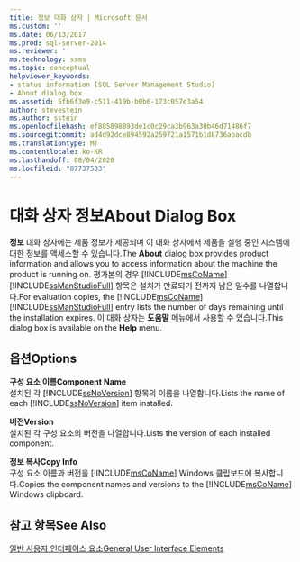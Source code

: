 ```yaml
---
title: 정보 대화 상자 | Microsoft 문서
ms.custom: ''
ms.date: 06/13/2017
ms.prod: sql-server-2014
ms.reviewer: ''
ms.technology: ssms
ms.topic: conceptual
helpviewer_keywords:
- status information [SQL Server Management Studio]
- About dialog box
ms.assetid: 5fb6f3e9-c511-419b-b0b6-173c057e3a54
author: stevestein
ms.author: sstein
ms.openlocfilehash: ef885898893de1c0c29ca3b963a30b46d71486f7
ms.sourcegitcommit: ad4d92dce894592a259721a1571b1d8736abacdb
ms.translationtype: MT
ms.contentlocale: ko-KR
ms.lasthandoff: 08/04/2020
ms.locfileid: "87737533"
---
```

# <a name="about-dialog-box"></a><span data-ttu-id="e29a4-102">대화 상자 정보</span><span class="sxs-lookup"><span data-stu-id="e29a4-102">About Dialog Box</span></span>
  <span data-ttu-id="e29a4-103">**정보** 대화 상자에는 제품 정보가 제공되며 이 대화 상자에서 제품을 실행 중인 시스템에 대한 정보를 액세스할 수 있습니다.</span><span class="sxs-lookup"><span data-stu-id="e29a4-103">The **About** dialog box provides product information and allows you to access information about the machine the product is running on.</span></span> <span data-ttu-id="e29a4-104">평가본의 경우 [!INCLUDE[msCoName](../includes/msconame-md.md)] [!INCLUDE[ssManStudioFull](../includes/ssmanstudiofull-md.md)] 항목은 설치가 만료되기 전까지 남은 일수를 나열합니다.</span><span class="sxs-lookup"><span data-stu-id="e29a4-104">For evaluation copies, the [!INCLUDE[msCoName](../includes/msconame-md.md)] [!INCLUDE[ssManStudioFull](../includes/ssmanstudiofull-md.md)] entry lists the number of days remaining until the installation expires.</span></span> <span data-ttu-id="e29a4-105">이 대화 상자는 **도움말** 메뉴에서 사용할 수 있습니다.</span><span class="sxs-lookup"><span data-stu-id="e29a4-105">This dialog box is available on the **Help** menu.</span></span>  
  
## <a name="options"></a><span data-ttu-id="e29a4-106">옵션</span><span class="sxs-lookup"><span data-stu-id="e29a4-106">Options</span></span>  
 <span data-ttu-id="e29a4-107">**구성 요소 이름**</span><span class="sxs-lookup"><span data-stu-id="e29a4-107">**Component Name**</span></span>  
 <span data-ttu-id="e29a4-108">설치된 각 [!INCLUDE[ssNoVersion](../includes/ssnoversion-md.md)] 항목의 이름을 나열합니다.</span><span class="sxs-lookup"><span data-stu-id="e29a4-108">Lists the name of each [!INCLUDE[ssNoVersion](../includes/ssnoversion-md.md)] item installed.</span></span>  
  
 <span data-ttu-id="e29a4-109">**버전**</span><span class="sxs-lookup"><span data-stu-id="e29a4-109">**Version**</span></span>  
 <span data-ttu-id="e29a4-110">설치된 각 구성 요소의 버전을 나열합니다.</span><span class="sxs-lookup"><span data-stu-id="e29a4-110">Lists the version of each installed component.</span></span>  
  
 <span data-ttu-id="e29a4-111">**정보 복사**</span><span class="sxs-lookup"><span data-stu-id="e29a4-111">**Copy Info**</span></span>  
 <span data-ttu-id="e29a4-112">구성 요소 이름과 버전을 [!INCLUDE[msCoName](../includes/msconame-md.md)] Windows 클립보드에 복사합니다.</span><span class="sxs-lookup"><span data-stu-id="e29a4-112">Copies the component names and versions to the [!INCLUDE[msCoName](../includes/msconame-md.md)] Windows clipboard.</span></span>  
  
## <a name="see-also"></a><span data-ttu-id="e29a4-113">참고 항목</span><span class="sxs-lookup"><span data-stu-id="e29a4-113">See Also</span></span>  
 [<span data-ttu-id="e29a4-114">일반 사용자 인터페이스 요소</span><span class="sxs-lookup"><span data-stu-id="e29a4-114">General User Interface Elements</span></span>](general-user-interface-elements.md)  
  
  
